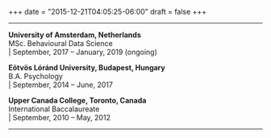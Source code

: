 +++
date = "2015-12-21T04:05:25-06:00"
draft = false
+++

---

**University of Amsterdam, Netherlands** <br/>
MSc. Behavioural Data Science <br/>
| September, 2017 – January, 2019 (ongoing)

**Eötvös Lóránd University, Budapest, Hungary** <br/>
B.A. Psychology <br/>
| September, 2014 – June, 2017

**Upper Canada College, Toronto, Canada** <br/>
International Baccalaureate <br/>
| September, 2010 – May, 2012

---
